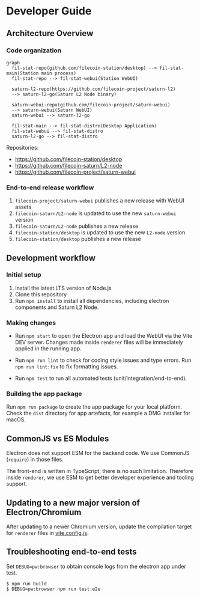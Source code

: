 # Developer Guide

## Architecture Overview

### Code organization

```mermaid
graph
  fil-stat-repo(github.com/filecoin-station/desktop) --> fil-stat-main(Station main process)
  fil-stat-repo --> fil-stat-webui(Station WebUI)

  saturn-l2-repo(https://github.com/filecoin-project/saturn-l2)
  --> saturn-l2-go(Saturn L2 Node binary)

  saturn-webui-repo(github.com/filecoin-project/saturn-webui)
  --> saturn-webui(Saturn WebUI)
  saturn-webui --> saturn-l2-go

  fil-stat-main --> fil-stat-distro(Desktop Application)
  fil-stat-webui --> fil-stat-distro
  saturn-l2-go --> fil-stat-distro
```

Repositories:

- https://github.com/filecoin-station/desktop
- https://github.com/filecoin-saturn/L2-node
- https://github.com/filecoin-project/saturn-webui

### End-to-end release workflow

1. `filecoin-project/saturn-webui` publishes a new release with WebUI assets
2. `filecoin-saturn/L2-node` is updated to use the new `saturn-webui` version
3. `filecoin-saturn/L2-node` publishes a new release
4. `filecoin-station/desktop` is updated to use the new `L2-node` version
5. `filecoin-station/desktop` publishes a new release

## Development workflow

### Initial setup

1. Install the latest LTS version of Node.js
2. Clone this repository
3. Run `npm install` to install all dependencies, including electron components
   and Saturn L2 Node.

### Making changes

- Run `npm start` to open the Electron app and load the WebUI via the Vite DEV
  server. Changes made inside `renderer` files will be immediately applied in
  the running app.

- Run `npm run lint` to check for coding style issues and type errors. Run
  `npm run lint:fix` to fix formatting issues.

- Run `npm test` to run all automated tests (unit/integration/end-to-end).

### Building the app package

Run `npm run package` to create the app package for your local platform. Check
the `dist` directory for app artefacts, for example a DMG installer for macOS.

## CommonJS vs ES Modules

Electron does not support ESM for the backend code. We use CommonJS (`require`)
in those files.

The front-end is written in TypeScript; there is no such limitation. Therefore
inside `renderer`, we use ESM to get better developer experience and tooling
support.

## Updating to a new major version of Electron/Chromium

After updating to a newer Chromium version, update the compilation target for
`renderer` files in [vite.config.js](./../vite.config.js).

## Troubleshooting end-to-end tests

Set `DEBUG=pw:browser` to obtain console logs from the electron app under test.

```shell
$ npm run build
$ DEBUG=pw:browser npm run test:e2e
```
